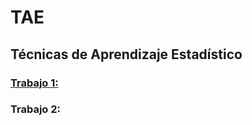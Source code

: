 



# TAE





## Técnicas de Aprendizaje Estadístico

### [Trabajo 1: ](https://rpubs.com/duvan/AccidentabilidadMedellinTAE)

### Trabajo 2: 
